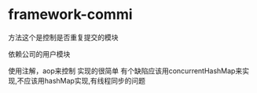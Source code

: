 # framework-commi
方法这个是控制是否重复提交的模块


依赖公司的用户模块


使用注解，aop来控制
实现的很简单
有个缺陷应该用concurrentHashMap来实现,不应该用hashMap实现,有线程同步的问题
